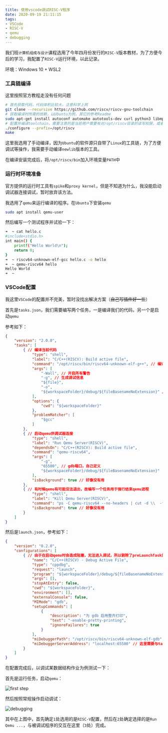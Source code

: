```yaml
---
title: 使用vscode调试RISC-V程序
date: 2020-09-19 21:11:15
tags:
- VSCode
- RISC-V
- qemu
- debugging
---
```


我们班`计算机组成与设计`课程选用了今年四月份发行的`RISC-V`版本教材，为了方便今后的学习，我配置了`RISC-V`运行环境，以此记录。

<!--more-->

环境：Windows 10 + WSL2

### 工具链编译

这里按照官方教程走没有任何问题

```bash
# 首先获取代码，代码体积比较大，注意科学上网
git clone --recursive https://github.com/riscv/riscv-gnu-toolchain
# 获取编译时所需的依赖，以Ubuntu为例，其它的参考Readme
sudo apt-get install autoconf automake autotools-dev curl python3 libmpc-dev libmpfr-dev libgmp-dev gawk build-essential bison flex texinfo gperf libtool patchutils bc zlib1g-dev libexpat-dev
# 配置并编译toolchain，需要注意的是当前用户需要有对/opt/riscv目录的读写权限，或者也可以换成其它目录
./configure --prefix=/opt/riscv
make
```

这里我选用了手动编译，因为`Ubuntu`的软件源只自带了`Linux`的工具链，为了方便调试等操作，我需要手动编译`newlib`版本的工具。

在编译安装完成后，将`/opt/riscv/bin`加入环境变量`PATH`中

### 运行时环境准备

官方提供的运行时工具有`spike`和`proxy kernel`，但是不知道为什么，我没能启动调试器连接调试，暂时放弃该方法。

我选用了`qemu`来运行编译的程序。在`Ubuntu`下安装`qemu`

```bash
sudo apt install qemu-user
```

然后编写一个测试程序并试验一下：

```bash
➜  ~ cat hello.c
#include<stdio.h>
int main() {
    printf("Hello World\n");
    return 0;
}
➜  ~ riscv64-unknown-elf-gcc hello.c -o hello
➜  ~ qemu-riscv64 hello
Hello World
➜  ~
```

### VSCode配置

我这里`VSCode`的配置并不完美，暂时没找出解决方案（~~自己写插件好一些~~）

首先是`tasks.json`，我们需要编写两个任务，一是编译我们的代码，另一个是启动`qemu`

参考如下：

```json
{
	"version": "2.0.0",
	"tasks": [
		{ // 编译当前代码
			"type": "shell",
			"label": "C/C++(RISCV): Build active file",
			"command": "/opt/riscv/bin/riscv64-unknown-elf-g++", // 编译器的位置
			"args": [
				"-Wall", // 开启所有警告
				"-g", // 生成调试信息
				"${file}",
				"-o",
				"${workspaceFolder}/debug/${fileBasenameNoExtension}" // 我选择将可执行文件放在debug目录下
			],
			"options": {
				"cwd": "${workspaceFolder}"
			},
			"problemMatcher": [
				"$gcc"
			]
		},
		{ // 启动qemu供调试器连接
			"type": "shell",
			"label": "Run Qemu Server(RISCV)",
			"dependsOn": "C/C++(RISCV): Build active file",
			"command": "qemu-riscv64",
			"args": [
				"-g",
				"65500", // gdb端口，自己定义
				"${workspaceFolder}/debug/${fileBasenameNoExtension}"
			],
			"isBackground": true // 好像没有用
		},
		{ // 有时候qemu有可能没法退出，故编写一个任务用于强行结束qemu进程
			"type": "shell",
			"label": "Kill Qemu Server(RISCV)",
			"command": "ps -C qemu-riscv64 --no-headers | cut -d \\  -f 1 | xargs kill -9",
			"isBackground": true // 好像没有用
		}
	]
}
```

然后是`launch.json`，参考如下：

```json
{
    "version": "0.2.0",
    "configurations": [
        { // 由于在启动qemu时会造成阻塞，无法进入调试，所以剔除了preLaunchTask的选项，在执行调试前需要手动运行qemu的任务，程序的输入输出会在qemu任务中进行
            "name": "C/C++(RISCV) - Debug Active File",
            "type": "cppdbg",
            "request": "launch",
            "program": "${workspaceFolder}/debug/${fileBasenameNoExtension}",
            "args": [],
            "stopAtEntry": false,
            "cwd": "${workspaceFolder}",
            "environment": [],
            "externalConsole": false,
            "MIMode": "gdb",
            "setupCommands": [
                {
                    "description": "为 gdb 启用整齐打印",
                    "text": "-enable-pretty-printing",
                    "ignoreFailures": true
                }
            ],
            "miDebuggerPath": "/opt/riscv/bin/riscv64-unknown-elf-gdb", // RISC-V工具链中的gdb
            "miDebuggerServerAddress": "localhost:65500" // 这里需要与task.json中定义的端口一致
        }
    ]
}
```

在配置完成后，以调试某数据结构作业为例测试一下：

首先是运行任务，启动`qemu`：

<img src="/images/riscv_vscode_1.webp" alt="first step">

然后按照常规操作启动调试：

<img src="/images/riscv_vscode_2.webp" alt="debugging">

其中在上图中，首先确定`1`处选用的是`RISC-V`配置，然后在`2`处确定选择的是`Run Qemu ...`，与被调试程序的交互在这里（`3`处）完成。

